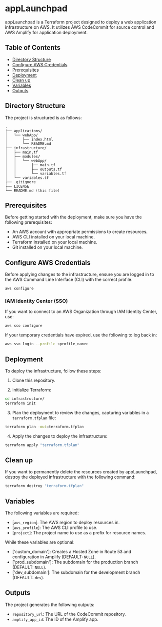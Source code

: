 # appLaunchpad

appLaunchpad is a Terraform project designed to deploy a web application infrastructure on AWS. It utilizes AWS CodeCommit for source control and AWS Amplify for application deployment.

## Table of Contents

- [Directory Structure](#directory-structure)
- [Configure AWS Credentials](#configure-aws-credentials)
- [Prerequisites](#prerequisites)
- [Deployment](#deployment)
- [Clean up](#clean-up)
- [Variables](#variables)
- [Outputs](#outputs)

## Directory Structure

The project is structured is as follows:

```
.
├── applications/
│   └── webApp/
│       ├── index.html
│       └── README.md
├── infrastructure/
│   ├── main.tf
│   ├── modules/
│   │   └── webApp/
│   │       ├── main.tf
│   │       ├── outputs.tf
│   │       └── variables.tf
│   └── variables.tf
├── .gitignore
├── LICENSE
└── README.md (this file)
```

## Prerequisites

Before getting started with the deployment, make sure you have the following prerequisites:

- An AWS account with appropriate permissions to create resources.
- AWS CLI installed on your local machine.
- Terraform installed on your local machine.
- Git installed on your local machine.

## Configure AWS Credentials

Before applying changes to the infrastructure, ensure you are logged in to the AWS Command Line Interface (CLI) with the correct profile. 

```sh
aws configure
```

### IAM Identity Center (SSO)

If you want to connect to an AWS Organization through IAM Identity Center, use:

```sh
aws sso configure
```

If your temporary credentials have expired, use the following to log back in:

```sh
aws sso login --profile <profile_name>
```

## Deployment

To deploy the infrastructure, follow these steps:

1. Clone this repository.

2. Initialize Terraform:

```sh
cd infrastructure/
terraform init
```

3. Plan the deployment to review the changes, capturing variables in a `terraform.tfplan` file:

```sh
terraform plan -out=terraform.tfplan
```

4. Apply the changes to deploy the infrastructure:

```sh
terraform apply "terraform.tfplan"
```

## Clean up

If you want to permanently delete the resources created by appLaunchpad, destroy the deployed infrastructure with the following command:

```sh
terraform destroy "terraform.tfplan"
```

## Variables

The following variables are required:

- [`aws_region`]: The AWS region to deploy resources in.
- [`aws_profile`]: The AWS CLI profile to use.
- [`project`]: The project name to use as a prefix for resource names.

While these variables are optional:

- ['custom_domain']: Creates a Hosted Zone in Route 53 and configuration in Amplify (DEFAULT: `NULL`).
- ['prod_subdomain']: The subdomain for the production branch (DEFAULT: `NULL`).
- ['dev_subdomain']: The subdomain for the development branch (DEFAULT: `dev`).

## Outputs

The project generates the following outputs:

- `repository_url`: The URL of the CodeCommit repository.
- `amplify_app_id`: The ID of the Amplify app.